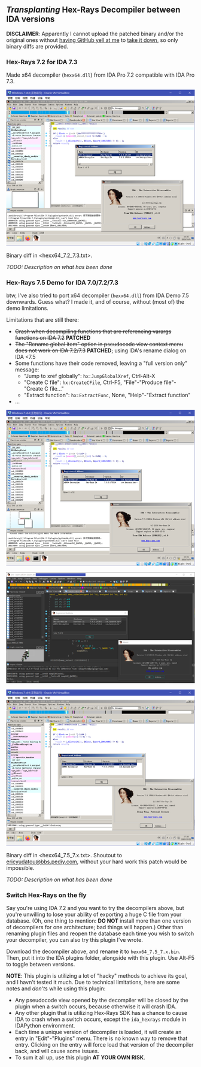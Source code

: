 ## *Transplanting* Hex-Rays Decompiler between IDA versions

**DISCLAIMER**: Apparently I cannot upload the patched binary and/or the original ones without [having GitHub yell at me](https://github.com/github/dmca/blob/master/2018/2018-04-05-HexRays.md) to [take it down](https://github.com/github/dmca/blob/master/2019/09/2019-09-12-Hex-Rays.md), so only binary diffs are provided.

### Hex-Rays 7.2 for IDA 7.3

Made x64 decompiler (`hexx64.dll`) from IDA Pro 7.2 compatible with IDA Pro 7.3.

![We all like proof of concept screenshots](images/hexx64_7.2_7.3.png)

Binary diff in <hexx64_7.2_7.3.txt>.

*TODO: Description on what has been done*

### Hex-Rays 7.5 Demo for IDA 7.0/7.2/7.3

btw, I've also tried to port x64 decompiler (`hexx64.dll`) from IDA Demo 7.5 downwards. Guess what? I made it, and of course, without (most of) the demo limitations.

Limitations that are still there:

- ~~Crash when decompiling functions that are referencing varargs functions on IDA 7.2~~ **PATCHED**
- ~~The "Rename global item" option in pseudocode view context menu does not work on IDA 7.2/7.3~~ **PATCHED**; using IDA's rename dialog on IDA <7.5
- Some functions have their code removed, leaving a "full version only" message:
	- "Jump to xref globally": `hx:JumpGlobalXref`, Ctrl-Alt-X
	- "Create C file": `hx:CreateCFile`, Ctrl-F5, "File"-"Produce file"-"Create C file..."
	- "Extract function": `hx:ExtractFunc`, None, "Help"-"Extract function"
- ...

![IDA Pro 7.3 was the original goal](images/hexx64_7.5_7.3.png)

![But it works with IDA Pro 7.2 too](images/hexx64_7.5_7.2.png)

![IDA Pro 7.0 ALSO works!](images/hexx64_7.5_7.0.png)

Binary diff in <hexx64_7.5_7.x.txt>. Shoutout to [ericyudatou@bbs.pediy.com](https://bbs.pediy.com/thread-262435.htm), without your hard work this patch would be impossible.

*TODO: Description on what has been done*

### Switch Hex-Rays on the fly

Say you're using IDA 7.2 and you want to try the decompilers above, but you're unwilling to lose your ability of exporting a huge C file from your database. (Oh, one thing to mention: **DO NOT** install more than one version of decompilers for one architecture; bad things will happen.) Other than renaming plugin files and reopen the database each time you wish to switch your decompiler, you can also try this plugin I've wrote.

Download the decompiler above, and rename it to `hexx64_7.5_7.x.bin`. Then, put it into the IDA plugins folder, alongside with this plugin. Use Alt-F5 to toggle between versions.

**NOTE**: This plugin is utilizing a lot of "hacky" methods to achieve its goal, and I havn't tested it much. Due to technical limitations, here are some notes and *don't*s while using this plugin:

- Any pseudocode view opened by the decompiler will be closed by the plugin when a switch occurs, because otherwise it will crash IDA.
- Any other plugin that is utilizing Hex-Rays SDK has a chance to cause IDA to crash when a switch occurs, except the `ida_hexrays` module in IDAPython environment.
- Each time a unique version of decompiler is loaded, it will create an entry in "Edit"-"Plugins" menu. There is no known way to remove that entry. Clicking on the entry will force load that version of the decompiler back, and will cause some issues.
- To sum it all up, use this plugin **AT YOUR OWN RISK**.

